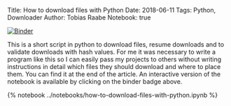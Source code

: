 Title: How to download files with Python
Date: 2018-06-11
Tags: Python, Downloader
Author: Tobias Raabe
Notebook: true

[![Binder](https://mybinder.org/badge.svg)](https://mybinder.org/v2/gh/tobiasraabe/tobiasraabe.github.io/sources?filepath=notebooks%2Fhow-to-download-files-with-python.ipynb)

This is a short script in python to download files, resume downloads and to
validate downloads with hash values. For me it was necessary to write a program
like this so I can easily pass my projects to others without writing
instructions in detail which files they should download and where to place
them. You can find it at the end of the article. An interactive version of the
notebook is available by clicking on the binder badge above.

<!-- PELICAN_END_SUMMARY -->

{% notebook ../notebooks/how-to-download-files-with-python.ipynb %}
